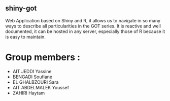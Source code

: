## shiny-got
Web Application based on Shiny and R, it allows us to navigate in so many ways to describe all particularities in the GOT series. It is reactive and well documented, it can be hosted in any server, especially those of R because it is easy to maintain.

# Group members : 

- AIT JEDDI Yassine
- BENGADI Soufiane
- EL GHALBZOURI Sara
- AIT ABDELMALEK Youssef
- ZAHIRI Haytam
